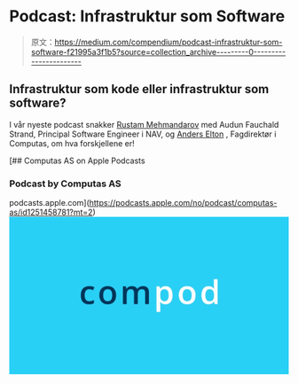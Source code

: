 # Podcast: Infrastruktur som Software

> 原文：<https://medium.com/compendium/podcast-infrastruktur-som-software-f21995a3f1b5?source=collection_archive---------0----------------------->

## Infrastruktur som kode eller infrastruktur som software?

I vår nyeste podcast snakker [Rustam Mehmandarov](https://medium.com/u/cc0e8a7ae567?source=post_page-----f21995a3f1b5--------------------------------) med Audun Fauchald Strand, Principal Software Engineer i NAV, og [Anders Elton](https://medium.com/u/b9ea9988486c?source=post_page-----f21995a3f1b5--------------------------------) , Fagdirektør i Computas, om hva forskjellene er!

[](https://podcasts.apple.com/no/podcast/computas-as/id1251458781?mt=2) [## ‎Computas AS on Apple Podcasts

### ‎Podcast by Computas AS

podcasts.apple.com](https://podcasts.apple.com/no/podcast/computas-as/id1251458781?mt=2) ![](img/b14fbbcc920039f89632bb8192d832f9.png)